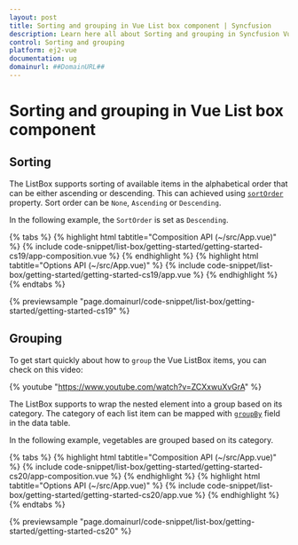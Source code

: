 ```yaml
---
layout: post
title: Sorting and grouping in Vue List box component | Syncfusion
description: Learn here all about Sorting and grouping in Syncfusion Vue List box component of Syncfusion Essential JS 2 and more.
control: Sorting and grouping 
platform: ej2-vue
documentation: ug
domainurl: ##DomainURL##
---
```


# Sorting and grouping in Vue List box component

## Sorting

The ListBox supports sorting of available items in the alphabetical order that can be either ascending or descending. This can achieved using [`sortOrder`](https://ej2.syncfusion.com/vue/documentation/api/list-box/#sortorder) property. Sort order can be `None`, `Ascending` or `Descending`.

In the following example, the `SortOrder` is set as `Descending`.

{% tabs %}
{% highlight html tabtitle="Composition API (~/src/App.vue)" %}
{% include code-snippet/list-box/getting-started/getting-started-cs19/app-composition.vue %}
{% endhighlight %}
{% highlight html tabtitle="Options API (~/src/App.vue)" %}
{% include code-snippet/list-box/getting-started/getting-started-cs19/app.vue %}
{% endhighlight %}
{% endtabs %}
        
{% previewsample "page.domainurl/code-snippet/list-box/getting-started/getting-started-cs19" %}

## Grouping

To get start quickly about how to `group` the Vue ListBox items, you can check on this video:

{% youtube "https://www.youtube.com/watch?v=ZCXxwuXvGrA" %}

The ListBox supports to wrap the nested element into a group based on its category. The category of each list item can be mapped with [`groupBy`](https://ej2.syncfusion.com/vue/documentation/api/list-box/fieldSettingsModel/#groupby) field in the data table.

In the following example, vegetables are grouped based on its category.

{% tabs %}
{% highlight html tabtitle="Composition API (~/src/App.vue)" %}
{% include code-snippet/list-box/getting-started/getting-started-cs20/app-composition.vue %}
{% endhighlight %}
{% highlight html tabtitle="Options API (~/src/App.vue)" %}
{% include code-snippet/list-box/getting-started/getting-started-cs20/app.vue %}
{% endhighlight %}
{% endtabs %}
        
{% previewsample "page.domainurl/code-snippet/list-box/getting-started/getting-started-cs20" %}